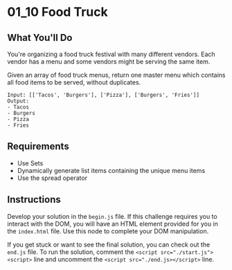 # 01_10 Food Truck

## What You'll Do

You're organizing a food truck festival with many different vendors. Each vendor has a menu and some vendors might be serving the same item.

Given an array of food truck menus, return one master menu which contains all food items to be served, without duplicates.

```
Input: [['Tacos', 'Burgers'], ['Pizza'], ['Burgers', 'Fries']]
Output:
- Tacos
- Burgers
- Pizza
- Fries

```

## Requirements

- Use Sets
- Dynamically generate list items containing the unique menu items
- Use the spread operator

## Instructions

Develop your solution in the `begin.js` file. If this challenge requires you to interact with the DOM, you will have an HTML element provided for you in the `index.html` file. Use this node to complete your DOM manipulation.

If you get stuck or want to see the final solution, you can check out the `end.js` file. To run the solution, comment the `<script src="./start.js"><script>` line and uncomment the `<script src="./end.js></script>` line.
